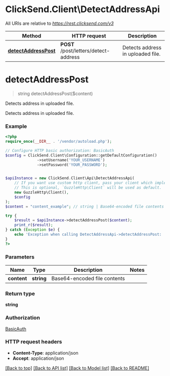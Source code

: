 # ClickSend.Client\DetectAddressApi

All URIs are relative to *https://rest.clicksend.com/v3*

Method | HTTP request | Description
------------- | ------------- | -------------
[**detectAddressPost**](DetectAddressApi.md#detectAddressPost) | **POST** /post/letters/detect-address | Detects address in uploaded file.


# **detectAddressPost**
> string detectAddressPost($content)

Detects address in uploaded file.

Detects address in uploaded file.

### Example
```php
<?php
require_once(__DIR__ . '/vendor/autoload.php');

// Configure HTTP basic authorization: BasicAuth
$config = ClickSend.Client\Configuration::getDefaultConfiguration()
              ->setUsername('YOUR_USERNAME')
              ->setPassword('YOUR_PASSWORD');


$apiInstance = new ClickSend.Client\Api\DetectAddressApi(
    // If you want use custom http client, pass your client which implements `GuzzleHttp\ClientInterface`.
    // This is optional, `GuzzleHttp\Client` will be used as default.
    new GuzzleHttp\Client(),
    $config
);
$content = "content_example"; // string | Base64-encoded file contents

try {
    $result = $apiInstance->detectAddressPost($content);
    print_r($result);
} catch (Exception $e) {
    echo 'Exception when calling DetectAddressApi->detectAddressPost: ', $e->getMessage(), PHP_EOL;
}
?>
```

### Parameters

Name | Type | Description  | Notes
------------- | ------------- | ------------- | -------------
 **content** | **string**| Base64-encoded file contents |

### Return type

**string**

### Authorization

[BasicAuth](../../README.md#BasicAuth)

### HTTP request headers

 - **Content-Type**: application/json
 - **Accept**: application/json

[[Back to top]](#) [[Back to API list]](../../README.md#documentation-for-api-endpoints) [[Back to Model list]](../../README.md#documentation-for-models) [[Back to README]](../../README.md)

